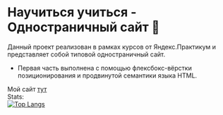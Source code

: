# Научиться учиться - Одностраничный сайт :purple_heart:
Данный проект реализован в рамках курсов от Яндекс.Практикум и представляет собой типовой одностраничный сайт. 
+ Первая часть выполнена с помощью флексбокс-вёрстки позиционирования и продвинутой семантики языка HTML.

Мой cайт 
<a href="https://almatanastasia.github.io/how-to-learn/">тут</a><br>
Stats:<br>
[![Top Langs](https://github-readme-stats.vercel.app/api/top-langs/?username=AlmatAnastasia&layout=compact&theme=midnight-purple)](https://github.com/anuraghazra/github-readme-stats)